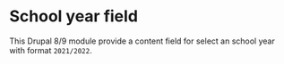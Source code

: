 # School year field

This Drupal 8/9 module provide a content field for select an school year with format `2021/2022`.